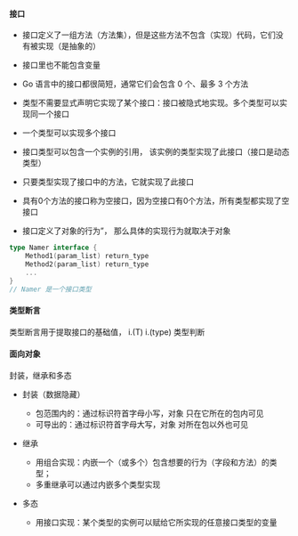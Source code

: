 #### 接口
- 接口定义了一组方法（方法集），但是这些方法不包含（实现）代码，它们没有被实现（是抽象的）
- 接口里也不能包含变量
- Go 语言中的接口都很简短，通常它们会包含 0 个、最多 3 个方法
- 类型不需要显式声明它实现了某个接口：接口被隐式地实现。多个类型可以实现同一个接口
- 一个类型可以实现多个接口
- 接口类型可以包含一个实例的引用， 该实例的类型实现了此接口（接口是动态类型）
- 只要类型实现了接口中的方法，它就实现了此接口
- 具有0个方法的接口称为空接口，因为空接口有0个方法，所有类型都实现了空接口


- 接口定义了对象的行为”， 那么具体的实现行为就取决于对象

```go
type Namer interface {
    Method1(param_list) return_type
    Method2(param_list) return_type
    ...
}
// Namer 是一个接口类型
```

#### 类型断言
类型断言用于提取接口的基础值， i.(T)
i.(type) 类型判断

#### 面向对象
封装，继承和多态
 - 封装（数据隐藏）
    - 包范围内的：通过标识符首字母小写，对象 只在它所在的包内可见
    - 可导出的：通过标识符首字母大写，对象 对所在包以外也可见

- 继承
    - 用组合实现：内嵌一个（或多个）包含想要的行为（字段和方法）的类型；
    - 多重继承可以通过内嵌多个类型实现

- 多态
    - 用接口实现：某个类型的实例可以赋给它所实现的任意接口类型的变量







